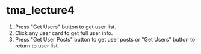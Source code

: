 # tma_lecture4

1. Press "Get Users" button to get user list.
2. Click any user card to get full user info.
3. Press "Get User Posts" button to get user posts or "Get Users" button to return to user list.
